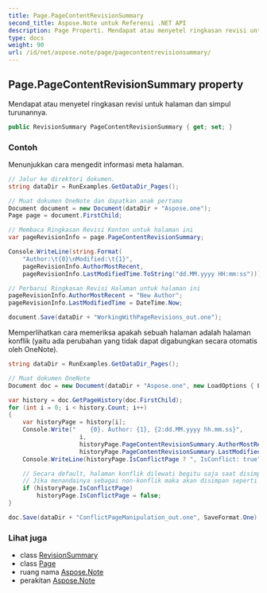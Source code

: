 ```yaml
---
title: Page.PageContentRevisionSummary
second_title: Aspose.Note untuk Referensi .NET API
description: Page Properti. Mendapat atau menyetel ringkasan revisi untuk halaman dan simpul turunannya.
type: docs
weight: 90
url: /id/net/aspose.note/page/pagecontentrevisionsummary/
---
```

## Page.PageContentRevisionSummary property

Mendapat atau menyetel ringkasan revisi untuk halaman dan simpul turunannya.

```csharp
public RevisionSummary PageContentRevisionSummary { get; set; }
```

### Contoh

Menunjukkan cara mengedit informasi meta halaman.

```csharp
// Jalur ke direktori dokumen.
string dataDir = RunExamples.GetDataDir_Pages();

// Muat dokumen OneNote dan dapatkan anak pertama           
Document document = new Document(dataDir + "Aspose.one");
Page page = document.FirstChild;

// Membaca Ringkasan Revisi Konten untuk halaman ini
var pageRevisionInfo = page.PageContentRevisionSummary;

Console.WriteLine(string.Format(
    "Author:\t{0}\nModified:\t{1}",
    pageRevisionInfo.AuthorMostRecent,
    pageRevisionInfo.LastModifiedTime.ToString("dd.MM.yyyy HH:mm:ss")));

// Perbarui Ringkasan Revisi Halaman untuk halaman ini
pageRevisionInfo.AuthorMostRecent = "New Author";
pageRevisionInfo.LastModifiedTime = DateTime.Now;

document.Save(dataDir + "WorkingWithPageRevisions_out.one");
```

Memperlihatkan cara memeriksa apakah sebuah halaman adalah halaman konflik (yaitu ada perubahan yang tidak dapat digabungkan secara otomatis oleh OneNote).

```csharp
string dataDir = RunExamples.GetDataDir_Pages();

// Muat dokumen OneNote
Document doc = new Document(dataDir + "Aspose.one", new LoadOptions { LoadHistory = true });

var history = doc.GetPageHistory(doc.FirstChild);
for (int i = 0; i < history.Count; i++)
{
    var historyPage = history[i];
    Console.Write("    {0}. Author: {1}, {2:dd.MM.yyyy hh.mm.ss}",
                    i,
                    historyPage.PageContentRevisionSummary.AuthorMostRecent,
                    historyPage.PageContentRevisionSummary.LastModifiedTime);
    Console.WriteLine(historyPage.IsConflictPage ? ", IsConflict: true" : string.Empty);

    // Secara default, halaman konflik dilewati begitu saja saat disimpan.
    // Jika menandainya sebagai non-konflik maka akan disimpan seperti biasanya di riwayat.
    if (historyPage.IsConflictPage)
        historyPage.IsConflictPage = false;
}

doc.Save(dataDir + "ConflictPageManipulation_out.one", SaveFormat.One);
```

### Lihat juga

* class [RevisionSummary](../../revisionsummary/)
* class [Page](../)
* ruang nama [Aspose.Note](../../page/)
* perakitan [Aspose.Note](../../../)


